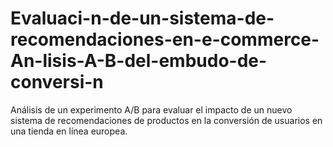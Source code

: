 # Evaluaci-n-de-un-sistema-de-recomendaciones-en-e-commerce-An-lisis-A-B-del-embudo-de-conversi-n
Análisis de un experimento A/B para evaluar el impacto de un nuevo sistema de recomendaciones de productos en la conversión de usuarios en una tienda en línea europea.
